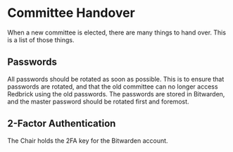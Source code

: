 # Committee Handover

When a new committee is elected, there are many things to hand over. This is a list of those things.

## Passwords

All passwords should be rotated as soon as possible. This is to ensure that passwords are rotated, and that the old
committee can no longer access Redbrick using the old passwords. The passwords are stored in Bitwarden, and the master
password should be rotated first and foremost.

## 2-Factor Authentication

The Chair holds the 2FA key for the Bitwarden account.
